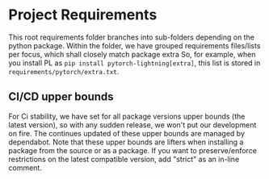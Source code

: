 # Project Requirements

This root requirements folder branches into sub-folders depending on the python package.
Within the folder, we have grouped requirements files/lists per focus, which shall closely match package extra
So, for example, when you install PL as `pip install pytorch-lightning[extra]`, this list is stored in `requirements/pytorch/extra.txt`.

## CI/CD upper bounds

For Ci stability, we have set for all package versions upper bounds (the latest version), so with any sudden release, we won't put our development on fire.
The continues updated of these upper bounds are managed by dependabot.
Note that these upper bounds are lifters when installing a package from the source or as a package.
If you want to preserve/enforce restrictions on the latest compatible version, add "strict" as an in-line comment.
